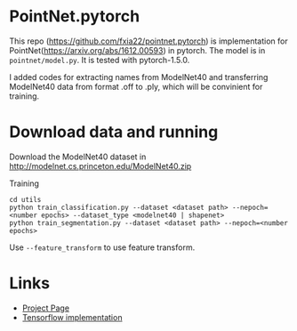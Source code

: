 # PointNet.pytorch
This repo (https://github.com/fxia22/pointnet.pytorch) is implementation for PointNet(https://arxiv.org/abs/1612.00593) in pytorch. The model is in `pointnet/model.py`. It is tested with pytorch-1.5.0. 

I added codes for extracting names from ModelNet40 and transferring ModelNet40 data from format .off to .ply, which will be convinient for training.

# Download data and running

Download the ModelNet40 dataset in http://modelnet.cs.princeton.edu/ModelNet40.zip

Training 
```
cd utils
python train_classification.py --dataset <dataset path> --nepoch=<number epochs> --dataset_type <modelnet40 | shapenet>
python train_segmentation.py --dataset <dataset path> --nepoch=<number epochs> 
```

Use `--feature_transform` to use feature transform.

# Links
- [Project Page](http://stanford.edu/~rqi/pointnet/)
- [Tensorflow implementation](https://github.com/charlesq34/pointnet)
